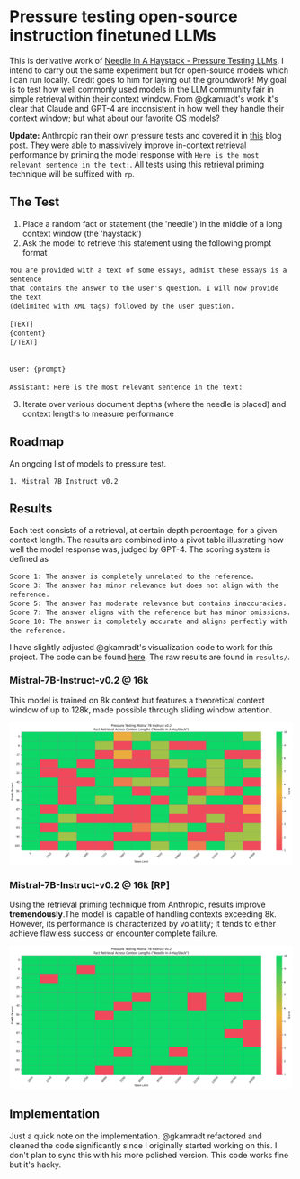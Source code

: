 # Pressure testing open-source instruction finetuned LLMs

This is derivative work of [Needle In A Haystack - Pressure Testing LLMs](https://github.com/gkamradt/LLMTest_NeedleInAHaystack). I intend to carry out the same experiment but for open-source models which I can run locally. Credit goes to him for laying out the groundwork! My goal is to test how well commonly used models in the LLM community fair in simple retrieval within their context window. From @gkamradt's work it's clear that Claude and GPT-4 are inconsistent in how well they handle their context window; but what about our favorite OS models?

**Update:** Anthropic ran their own pressure tests and covered it in [this](https://www.anthropic.com/index/claude-2-1-prompting) blog post. They were able to massivively improve in-context retrieval performance by priming the model response with `Here is the most relevant sentence in the text:`. All tests using this retrieval priming technique will be suffixed with `rp`.

## The Test

1. Place a random fact or statement (the 'needle') in the middle of a long context window (the 'haystack')
2. Ask the model to retrieve this statement using the following prompt format

```
You are provided with a text of some essays, admist these essays is a sentence
that contains the answer to the user's question. I will now provide the text
(delimited with XML tags) followed by the user question.

[TEXT]
{content}
[/TEXT]


User: {prompt}

Assistant: Here is the most relevant sentence in the text:
```

3. Iterate over various document depths (where the needle is placed) and context lengths to measure performance

## Roadmap

An ongoing list of models to pressure test.

```
1. Mistral 7B Instruct v0.2
```

## Results

Each test consists of a retrieval, at certain depth percentage, for a given context length. The results are combined into a pivot table illustrating how well the model response was, judged by GPT-4. The scoring system is defined as

```
Score 1: The answer is completely unrelated to the reference.
Score 3: The answer has minor relevance but does not align with the reference.
Score 5: The answer has moderate relevance but contains inaccuracies.
Score 7: The answer aligns with the reference but has minor omissions.
Score 10: The answer is completely accurate and aligns perfectly with the reference.
```

I have slightly adjusted @gkamradt's visualization code to work for this project. The code can be found [here](/utils/visualize.ipynb). The raw results are found in `results/`.

### Mistral-7B-Instruct-v0.2 @ 16k

This model is trained on 8k context but features a theoretical context window of up to 128k, made possible through sliding window attention.

![](/img/mistral_7b_16k.png)

### Mistral-7B-Instruct-v0.2 @ 16k [RP]

Using the retrieval priming technique from Anthropic, results improve **tremendously**.The model is capable of handling contexts exceeding 8k. However, its performance is characterized by volatility; it tends to either achieve flawless success or encounter complete failure.

![](/img/mistral_7b_16k_rp.png)

## Implementation

Just a quick note on the implementation. @gkamradt refactored and cleaned the code significantly since I originally started working on this. I don't plan to sync this with his more polished version. This code works fine but it's hacky.
